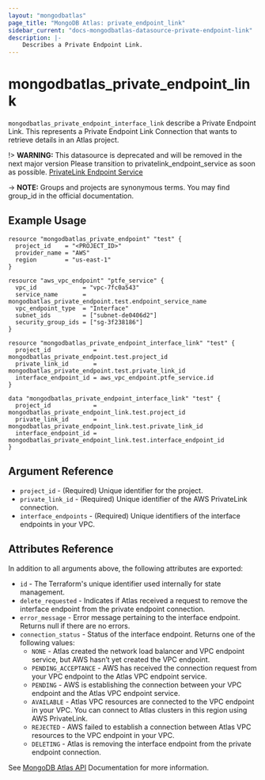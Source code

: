 ```yaml
---
layout: "mongodbatlas"
page_title: "MongoDB Atlas: private_endpoint_link"
sidebar_current: "docs-mongodbatlas-datasource-private-endpoint-link"
description: |-
    Describes a Private Endpoint Link.
---
```


# mongodbatlas_private_endpoint_link

`mongodbatlas_private_endpoint_interface_link` describe a Private Endpoint Link. This represents a Private Endpoint Link Connection that wants to retrieve details in an Atlas project.

!> **WARNING:** This datasource is deprecated and will be removed in the next major version
                Please transition to privatelink_endpoint_service as soon as possible. [PrivateLink Endpoint Service](https://docs.atlas.mongodb.com/reference/api/private-endpoints-endpoint-get-one/)

-> **NOTE:** Groups and projects are synonymous terms. You may find group_id in the official documentation.

## Example Usage

```hcl
resource "mongodbatlas_private_endpoint" "test" {
  project_id    = "<PROJECT_ID>"
  provider_name = "AWS"
  region        = "us-east-1"
}

resource "aws_vpc_endpoint" "ptfe_service" {
  vpc_id             = "vpc-7fc0a543"
  service_name       = mongodbatlas_private_endpoint.test.endpoint_service_name
  vpc_endpoint_type  = "Interface"
  subnet_ids         = ["subnet-de0406d2"]
  security_group_ids = ["sg-3f238186"]
}

resource "mongodbatlas_private_endpoint_interface_link" "test" {
  project_id            = mongodbatlas_private_endpoint.test.project_id
  private_link_id       = mongodbatlas_private_endpoint.test.private_link_id
  interface_endpoint_id = aws_vpc_endpoint.ptfe_service.id
}

data "mongodbatlas_private_endpoint_interface_link" "test" {
  project_id            = mongodbatlas_private_endpoint_link.test.project_id
  private_link_id       = mongodbatlas_private_endpoint_link.test.private_link_id
  interface_endpoint_id = mongodbatlas_private_endpoint_link.test.interface_endpoint_id
}
```

## Argument Reference

* `project_id` - (Required) Unique identifier for the project.
* `private_link_id` - (Required) Unique identifier of the AWS PrivateLink connection.
* `interface_endpoints` - (Required) Unique identifiers of the interface endpoints in your VPC.

## Attributes Reference

In addition to all arguments above, the following attributes are exported:

* `id` - The Terraform's unique identifier used internally for state management.
* `delete_requested` - Indicates if Atlas received a request to remove the interface endpoint from the private endpoint connection.
* `error_message` - Error message pertaining to the interface endpoint. Returns null if there are no errors.
* `connection_status` - Status of the interface endpoint.
  Returns one of the following values:
    * `NONE` - Atlas created the network load balancer and VPC endpoint service, but AWS hasn’t yet created the VPC endpoint.
    * `PENDING_ACCEPTANCE` - AWS has received the connection request from your VPC endpoint to the Atlas VPC endpoint service.
    * `PENDING` - AWS is establishing the connection between your VPC endpoint and the Atlas VPC endpoint service.
    * `AVAILABLE` - Atlas VPC resources are connected to the VPC endpoint in your VPC. You can connect to Atlas clusters in this region using AWS PrivateLink.
    * `REJECTED` - AWS failed to establish a connection between Atlas VPC resources to the VPC endpoint in your VPC.
    * `DELETING` - Atlas is removing the interface endpoint from the private endpoint connection.

See [MongoDB Atlas API](https://docs.atlas.mongodb.com/reference/api/private-endpoint-get-one-interface-endpoint/) Documentation for more information.
